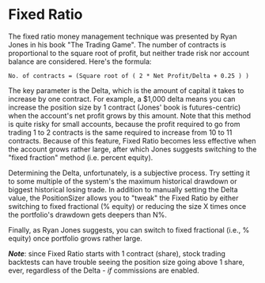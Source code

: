 # Fixed Ratio

The fixed ratio money management technique was presented by Ryan Jones in his book "The Trading Game". The number of contracts is proportional to the square root of profit, but neither trade risk nor account balance are considered. Here's the formula:

	No. of contracts = (Square root of ( 2 * Net Profit/Delta + 0.25 ) )

The key parameter is the Delta, which is the amount of capital it takes to increase by one contract. For example, a $1,000 delta means you can increase the position size by 1 contract (Jones' book is futures-centric) when the account's net profit grows by this amount. Note that this method is quite risky for small accounts, because the profit required to go from trading 1 to 2 contracts is the same required to increase from 10 to 11 contracts. Because of this feature, Fixed Ratio becomes less effective when the account grows rather large, after which Jones suggests switching to the "fixed fraction" method (i.e. percent equity).

Determining the Delta, unfortunately, is a subjective process. Try setting it to some multiple of the system's the maximum historical drawdown or biggest historical losing trade. In addition to manually setting the Delta value, the PositionSizer allows you to "tweak" the Fixed Ratio by either switching to fixed fractional (% equity) or reducing the size X times once the portfolio's drawdown gets deepers than N%.

Finally, as Ryan Jones suggests, you can switch to fixed fractional (i.e., % equity) once portfolio grows rather large. 

***Note***: since Fixed Ratio starts with 1 contract (share), stock trading backtests can have trouble seeing the position size going above 1 share, ever, regardless of the Delta - *if* commissions are enabled. 
